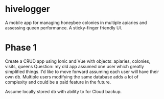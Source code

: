 # hivelogger
A mobile app for managing honeybee colonies in multiple apiaries and assessing queen performance.
A sticky-finger friendly UI. 

# Phase 1
Create a CRUD app using Ionic and Vue with objects: apiaries, colonies, visits, queens
Question: my old app assumed one user which greatly simplified things. I'd like to move forward assuming each user will have their own db. Multiple users modifying the same database adds a lot of complexity and could be a paid feature in the future.

Assume locally stored db with ability to for Cloud backup. 

